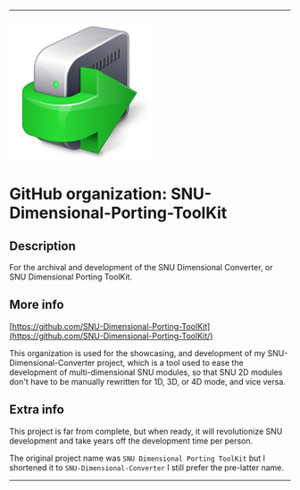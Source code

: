 
***

![Porting5.png failed to load. The file may be missing or corrupt. Check the file path for errors first.](/AdditionalInfo/2/SNU-Dimensional-Porting-ToolKit/Porting5.png)

# GitHub organization: SNU-Dimensional-Porting-ToolKit

## Description

For the archival and development of the SNU Dimensional Converter, or SNU Dimensional Porting ToolKit.

## More info

[https://github.com/SNU-Dimensional-Porting-ToolKit](https://github.com/SNU-Dimensional-Porting-ToolKit/)

This organization is used for the showcasing, and development of my SNU-Dimensional-Converter project, which is a tool used to ease the development of multi-dimensional SNU modules, so that SNU 2D modules don't have to be manually rewritten for 1D, 3D, or 4D mode, and vice versa.

## Extra info

This project is far from complete, but when ready, it will revolutionize SNU development and take years off the development time per person.

The original project name was `SNU Dimensional Porting ToolKit` but I shortened it to `SNU-Dimensional-Converter` I still prefer the pre-latter name.

***

